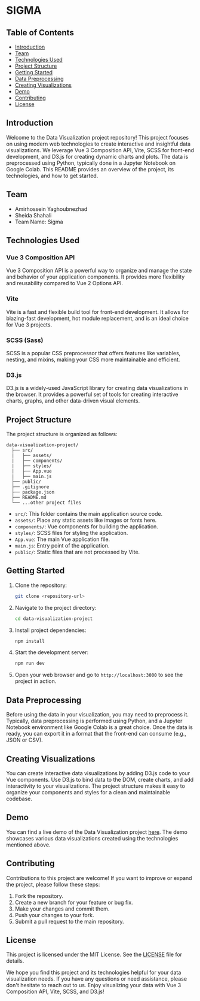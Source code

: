 # SIGMA

## Table of Contents
- [Introduction](#introduction)
- [Team](#team)
- [Technologies Used](#technologies-used)
- [Project Structure](#project-structure)
- [Getting Started](#getting-started)
- [Data Preprocessing](#data-preprocessing)
- [Creating Visualizations](#creating-visualizations)
- [Demo](#demo)
- [Contributing](#contributing)
- [License](#license)

## Introduction

Welcome to the Data Visualization project repository! This project focuses on using modern web technologies to create interactive and insightful data visualizations. We leverage Vue 3 Composition API, Vite, SCSS for front-end development, and D3.js for creating dynamic charts and plots. The data is preprocessed using Python, typically done in a Jupyter Notebook on Google Colab. This README provides an overview of the project, its technologies, and how to get started.

## Team

- Amirhossein Yaghoubnezhad
- Sheida Shahali
- Team Name: Sigma

## Technologies Used

### Vue 3 Composition API
Vue 3 Composition API is a powerful way to organize and manage the state and behavior of your application components. It provides more flexibility and reusability compared to Vue 2 Options API.

### Vite
Vite is a fast and flexible build tool for front-end development. It allows for blazing-fast development, hot module replacement, and is an ideal choice for Vue 3 projects.

### SCSS (Sass)
SCSS is a popular CSS preprocessor that offers features like variables, nesting, and mixins, making your CSS more maintainable and efficient.

### D3.js
D3.js is a widely-used JavaScript library for creating data visualizations in the browser. It provides a powerful set of tools for creating interactive charts, graphs, and other data-driven visual elements.

## Project Structure

The project structure is organized as follows:

```
data-visualization-project/
  ├── src/
  |   ├── assets/
  |   ├── components/
  |   ├── styles/
  |   ├── App.vue
  |   ├── main.js
  ├── public/
  ├── .gitignore
  ├── package.json
  ├── README.md
  └── ...other project files
```

- `src/`: This folder contains the main application source code.
- `assets/`: Place any static assets like images or fonts here.
- `components/`: Vue components for building the application.
- `styles/`: SCSS files for styling the application.
- `App.vue`: The main Vue application file.
- `main.js`: Entry point of the application.
- `public/`: Static files that are not processed by Vite.

## Getting Started

1. Clone the repository:

   ```bash
   git clone <repository-url>
   ```

2. Navigate to the project directory:

   ```bash
   cd data-visualization-project
   ```

3. Install project dependencies:

   ```bash
   npm install
   ```

4. Start the development server:

   ```bash
   npm run dev
   ```

5. Open your web browser and go to `http://localhost:3000` to see the project in action.

## Data Preprocessing

Before using the data in your visualization, you may need to preprocess it. Typically, data preprocessing is performed using Python, and a Jupyter Notebook environment like Google Colab is a great choice. Once the data is ready, you can export it in a format that the front-end can consume (e.g., JSON or CSV).

## Creating Visualizations

You can create interactive data visualizations by adding D3.js code to your Vue components. Use D3.js to bind data to the DOM, create charts, and add interactivity to your visualizations. The project structure makes it easy to organize your components and styles for a clean and maintainable codebase.

## Demo

You can find a live demo of the Data Visualization project [here](#). The demo showcases various data visualizations created using the technologies mentioned above.

## Contributing

Contributions to this project are welcome! If you want to improve or expand the project, please follow these steps:

1. Fork the repository.
2. Create a new branch for your feature or bug fix.
3. Make your changes and commit them.
4. Push your changes to your fork.
5. Submit a pull request to the main repository.

## License

This project is licensed under the MIT License. See the [LICENSE](LICENSE) file for details.

We hope you find this project and its technologies helpful for your data visualization needs. If you have any questions or need assistance, please don't hesitate to reach out to us. Enjoy visualizing your data with Vue 3 Composition API, Vite, SCSS, and D3.js!
